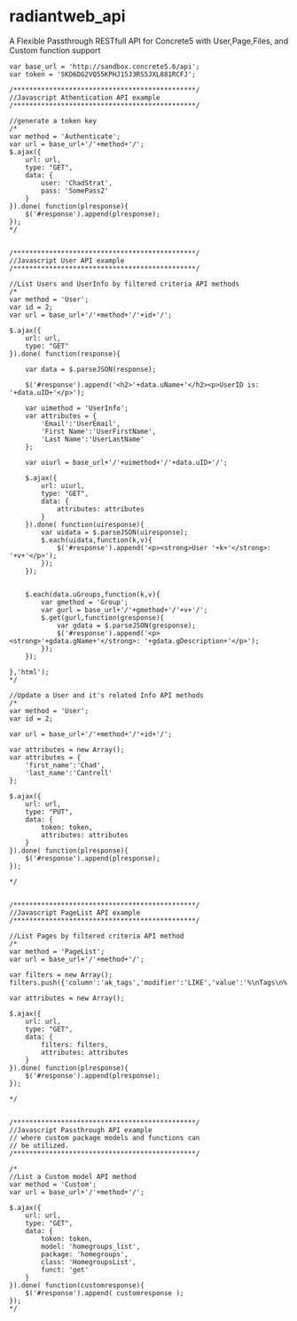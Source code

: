 radiantweb_api
==============

A Flexible Passthrough RESTfull API for Concrete5 with User,Page,Files, and Custom function support

	var base_url = 'http://sandbox.concrete5.6/api';
	var token = 'SKD6DG2VQ55KPHJ15J3RS5JXL881RCFJ';
	
	/**********************************************/
	//Javascript Athentication API example
	/**********************************************/

	//generate a token key
	/*
	var method = 'Authenticate';
	var url = base_url+'/'+method+'/';
	$.ajax({
		url: url,
		type: "GET",
		data: { 
			user: 'ChadStrat',
			pass: 'SomePass2'
		}
	}).done( function(plresponse){
		$('#response').append(plresponse);
	});
	*/
	

	/**********************************************/
	//Javascript User API example
	/**********************************************/
	
	//List Users and UserInfo by filtered criteria API methods
	/*
	var method = 'User';
	var id = 2;
	var url = base_url+'/'+method+'/'+id+'/';
	
	$.ajax({
		url: url,
		type: "GET"
	}).done( function(response){

		var data = $.parseJSON(response);
		
		$('#response').append('<h2>'+data.uName+'</h2><p>UserID is: '+data.uID+'</p>');

		var uimethod = 'UserInfo';
		var attributes = {
			'Email':'UserEmail',
			'First Name':'UserFirstName',
			'Last Name':'UserLastName'
		};
		
		var uiurl = base_url+'/'+uimethod+'/'+data.uID+'/';
		
		$.ajax({
			url: uiurl,
			type: "GET",
			data: { 
				attributes: attributes
			}
		}).done( function(uiresponse){
			var uidata = $.parseJSON(uiresponse);
			$.each(uidata,function(k,v){
				$('#response').append('<p><strong>User '+k+'</strong>: '+v+'</p>');
			});
		});
		
		
		$.each(data.uGroups,function(k,v){
			var gmethod = 'Group';
			var gurl = base_url+'/'+gmethod+'/'+v+'/';
			$.get(gurl,function(gresponse){
				var gdata = $.parseJSON(gresponse);
				$('#response').append('<p><strong>'+gdata.gName+'</strong>: '+gdata.gDescription+'</p>');
			});
		});
		
	},'html');
	*/
	
	//Update a User and it's related Info API methods
	/*
	var method = 'User';
	var id = 2;
	
	var url = base_url+'/'+method+'/'+id+'/';	
	
	var attributes = new Array();
	var attributes = {
		'first_name':'Chad',
		'last_name':'Cantrell'
	};
	
	$.ajax({
		url: url,
		type: "PUT",
		data: { 
			token: token,
			attributes: attributes
		}
	}).done( function(plresponse){
		$('#response').append(plresponse);
	});
	
	*/
	
	
	/**********************************************/
	//Javascript PageList API example
	/**********************************************/
	
	//List Pages by filtered criteria API method
	/*
	var method = 'PageList';
	var url = base_url+'/'+method+'/';
	
	var filters = new Array();
	filters.push({'column':'ak_tags','modifier':'LIKE','value':'%\nTags\n%'});
	
	var attributes = new Array();
	
	$.ajax({
		url: url,
		type: "GET",
		data: { 
			filters: filters,
			attributes: attributes
		}
	}).done( function(plresponse){
		$('#response').append(plresponse);
	});
	
	*/
	
	
	/**********************************************/
	//Javascript Passthrough API example
	// where custom package models and functions can
	// be utilized.
	/**********************************************/
	
	/*
	//List a Custom model API method
	var method = 'Custom';
	var url = base_url+'/'+method+'/';

	$.ajax({
		url: url,
		type: "GET",
		data: { 
			token: token,
			model: 'homegroups_list',
			package: 'homegroups',
			class: 'HomegroupsList',
			funct: 'get'
		}
	}).done( function(customresponse){
		$('#response').append( customresponse );
	});
	*/
	
